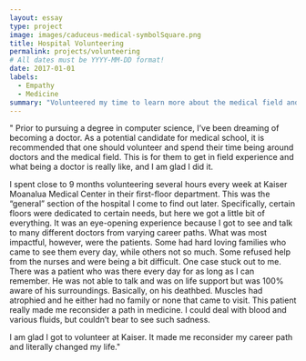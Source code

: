 ```yaml
---
layout: essay
type: project
image: images/caduceus-medical-symbolSquare.png
title: Hospital Volunteering
permalink: projects/volunteering
# All dates must be YYYY-MM-DD format!
date: 2017-01-01
labels:
  - Empathy
  - Medicine
summary: "Volunteered my time to learn more about the medical field and provide support to the staff and patients."
---
```




"   Prior to pursuing a degree in computer science, I’ve been dreaming of becoming a doctor. As a potential candidate for medical school, it is recommended that one should volunteer and spend their time being around doctors and the medical field. This is for them to get in field experience and what being a doctor is really like, and I am glad I did it.

   I spent close to 9 months volunteering several hours every week at Kaiser Moanalua Medical Center in their first-floor department. This was the “general” section of the hospital I come to find out later. Specifically, certain floors were dedicated to certain needs, but here we got a little bit of everything. It was an eye-opening experience because I got to see and talk to many different doctors from varying career paths. What was most impactful, however, were the patients. Some had hard loving families who came to see them every day, while others not so much. Some refused help from the nurses and were being a bit difficult. One case stuck out to me. There was a patient who was there every day for as long as I can remember. He was not able to talk and was on life support but was 100% aware of his surroundings. Basically, on his deathbed. Muscles had atrophied and he either had no family or none that came to visit. This patient really made me reconsider a path in medicine. I could deal with blood and various fluids, but couldn’t bear to see such sadness. 
   
   I am glad I got to volunteer at Kaiser. It made me reconsider my career path and literally changed my life."










